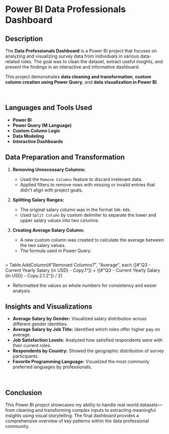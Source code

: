 <h1>Power BI Data Professionals Dashboard</h1>

<h2>Description</h2>
The <strong>Data Professionals Dashboard</strong> is a Power BI project that focuses on analyzing and visualizing survey data from individuals in various data-related roles. The goal was to clean the dataset, extract useful insights, and present the findings in an interactive and informative dashboard.

This project demonstrates <strong>data cleaning and transformation</strong>, <strong>custom column creation using Power Query</strong>, and <strong>data visualization in Power BI</strong>.

<br />

<h2>Languages and Tools Used</h2>

- <b>Power BI</b>
- <b>Power Query (M Language)</b>
- <b>Custom Column Logic</b>
- <b>Data Modeling</b>
- <b>Interactive Dashboards</b>

<h2>Data Preparation and Transformation</h2>

1. <strong>Removing Unnecessary Columns:</strong>
   - Used the <code>Remove Columns</code> feature to discard irrelevant data.
   - Applied filters to remove rows with missing or invalid entries that didn't align with project goals.

2. <strong>Splitting Salary Ranges:</strong>
   - The original salary column was in the format <code>50k-60k</code>.
   - Used <code>Split Column</code> by custom delimiter to separate the lower and upper salary values into two columns.

3. <strong>Creating Average Salary Column:</strong>
   - A new custom column was created to calculate the average between the two salary values.
   - The formula used in Power Query:
     <pre>
= Table.AddColumn(#"Removed Columns7", "Average", each ([#"Q3 - Current Yearly Salary (in USD) - Copy.1"]) + ([#"Q3 - Current Yearly Salary (in USD) - Copy.2.1.2"]) / 2)
     </pre>
   - Reformatted the values as whole numbers for consistency and easier analysis.

<h2>Insights and Visualizations</h2>

- <b>Average Salary by Gender:</b> Visualized salary distribution across different gender identities.
- <b>Average Salary by Job Title:</b> Identified which roles offer higher pay on average.
- <b>Job Satisfaction Levels:</b> Analyzed how satisfied respondents were with their current roles.
- <b>Respondents by Country:</b> Showed the geographic distribution of survey participants.
- <b>Favorite Programming Language:</b> Visualized the most commonly preferred languages by professionals.

<br />

<h2>Conclusion</h2>

This Power BI project showcases my ability to handle real-world datasets—from cleaning and transforming complex inputs to extracting meaningful insights using visual storytelling. The final dashboard provides a comprehensive overview of key patterns within the data professional community.
